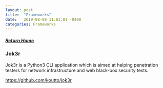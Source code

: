 ```yaml
---
layout: post
title:  "Frameworks"
date:   2019-08-09 11:03:01 -0400
categories: Frameworks
---
```

##### [Return Home](https://thegetch.github.io/penetration/testing/resources/2019/08/09/Home/)

### Jok3r

Jok3r is a Python3 CLI application which is aimed at helping penetration testers for network infrastructure and web black-box security tests.

<https://github.com/koutto/jok3r>
